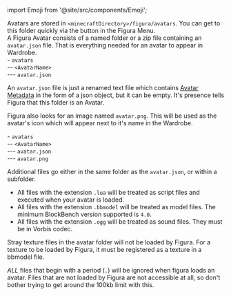 import Emoji from '@site/src/components/Emoji';

Avatars are stored in <code>&lt;minecraftDirectory&gt;/figura/avatars</code>. You can get to this folder quickly via the <Emoji icon="figura/folder"/> button in the Figura Menu.<br/>
A Figura Avatar consists of a named <Emoji icon="file/folder"/> folder or a <Emoji icon="file/zip"/> zip file containing an <Emoji icon="file/json"/> <code>avatar.json</code> file. That is everything needed for an avatar to appear in Wardrobe.<br/>
\- <Emoji icon="file/folder"/> <code>avatars</code><br/>
\-- <Emoji icon="file/folder"/> <code>&lt;AvatarName&gt;</code><br/>
\--- <Emoji icon="file/json"/> <code>avatar.json</code><br/>

An <Emoji icon="file/json"/> <code>avatar.json</code> file is just a renamed text file which contains [Avatar Metadata](../tutorials/Avatar%20Metadata) in the form of a json object, but it can be empty. It's presence tells Figura that this folder is an Avatar.

Figura also looks for an image named <Emoji icon="file/texture"/> <code>avatar.png</code>. This will be used as the avatar's icon which will appear next to it's name in the Wardrobe.

\- <Emoji icon="file/folder"/> <code>avatars</code><br/>
\-- <Emoji icon="file/folder"/> <code>&lt;AvatarName&gt;</code><br/>
\--- <Emoji icon="file/json"/> <code>avatar.json</code><br/>
\--- <Emoji icon="file/texture"/> <code>avatar.png</code><br/>

Additional files go either in the same folder as the <Emoji icon="file/json"/> <code>avatar.json</code>, or within a <Emoji icon="file/folder"/> subfolder.

- All files with the extension <Emoji icon="file/lua"/> <code>.lua</code> will be treated as script files and executed when your avatar is loaded.
- All files with the extension <Emoji icon="file/bbmodel"/> <code>.bbmodel</code> will be treated as model files. The minimum BlockBench version supported is <code>4.0</code>.
- All files with the extension <Emoji icon="file/ogg"/> <code>.ogg</code> will be treated as sound files. They must be in Vorbis codec.

Stray <Emoji icon="file/texture"/> texture files in the avatar folder will not be loaded by Figura. For a texture to be loaded by Figura, it must be registered as a texture in a <Emoji icon="file/bbmodel"/> bbmodel file.

_ALL_ files that begin with a period (<code>.</code>) will be ignored when figura loads an avatar. Files that are not loaded by Figura are not accessible at all, so don't bother trying to get around the 100kb limit with this.
